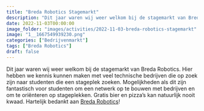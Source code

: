 ```yaml
---
title: "Breda Robotics Stagemarkt"
description: "Dit jaar waren wij weer welkom bij de stagemarkt van Breda Robotics."
date: 2022-11-03T00:00:00
image_folder: "images/activities/2022-11-03-breda-robotics-stagemarkt"
image: "1__1667549939230.png"
categories: ["Bedrijvenmarkt"]
tags: ["Breda Robotics"]
draft: false
---
```


Dit jaar waren wij weer welkom bij de stagemarkt van Breda Robotics. Hier hebben we kennis kunnen maken met veel technische bedrijven die op zoek zijn naar studenten die een stageplek zoeken. Mogelijkheden als dit zijn fantastisch voor studenten om een netwerk op te bouwen met bedrijven en om te oriënteren op stageplekken. Gratis bier en pizza’s kan natuurlijk nooit kwaad. Hartelijk bedankt aan [Breda Robotics](https://www.breda-robotics.nl)!